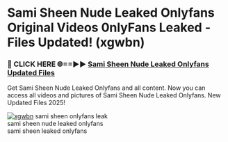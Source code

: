 # Sami Sheen Nude Leaked Onlyfans Original Videos 0nlyFans Leaked - Files Updated! (xgwbn)

<h3>🔴 CLICK HERE 🌐==►► <a href="https://tinyurl.com/3hn5wdd3" rel="nofollow">Sami Sheen Nude Leaked Onlyfans Updated Files</a></h3>

Get Sami Sheen Nude Leaked Onlyfans and all content. Now you can access all videos and pictures of Sami Sheen Nude Leaked Onlyfans. New Updated Files 2025!

[![xgwbn](https://i.imgur.com/4HnBqBT.gif)](https://tinyurl.com/3hn5wdd3)
sami sheen onlyfans leak<br>
sami sheen nude leaked onlyfans<br>
sami sheen leaked onlyfans